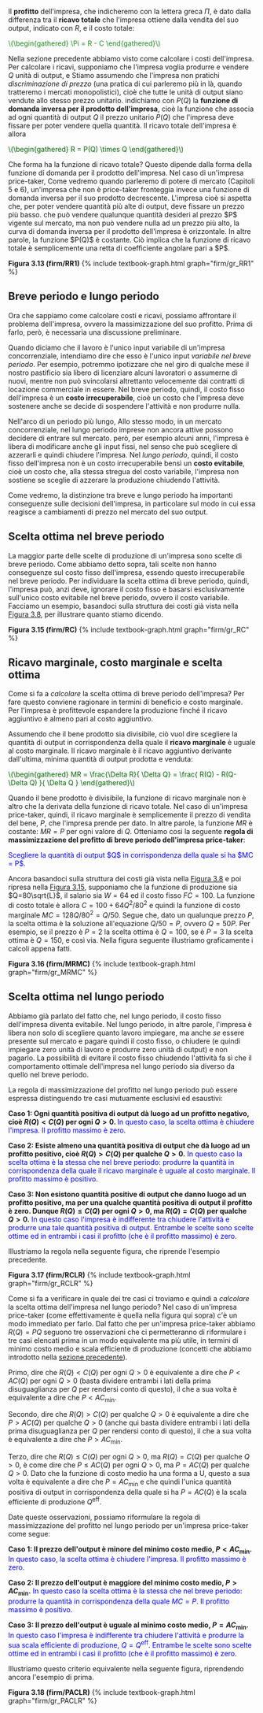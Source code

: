 


Il <b>profitto</b> dell'impresa, che indicheremo con la lettera greca $\Pi$, è dato dalla differenza tra il <b>ricavo totale</b> che l'impresa ottiene dalla vendita del suo output, indicato con $R$, e il costo totale:

<p><span style="color: Forestgreen;">
\(\begin{gathered}
 \Pi = R - C
\end{gathered}\)
</span></p>

Nella sezione precedente abbiamo visto come calcolare i costi dell'impresa. Per calcolare i ricavi, supponiamo che l'impresa voglia produrre e vendere $Q$ unità di output, e
<span class="marginnote">
Stiamo assumendo che l'impresa non pratichi <i>discriminazione di prezzo</i> (una pratica di cui parleremo più in là, quando tratteremo i mercati monopolistici), cioè che tutte le unità di output siano vendute allo stesso prezzo unitario.
</span>
indichiamo con $P(Q)$ la <b>funzione di domanda inversa per il prodotto dell'impresa</b>, cioè la funzione che associa ad ogni quantità di output $Q$ il prezzo unitario $P(Q)$ che l'impresa deve fissare per poter vendere quella quantità. Il ricavo totale dell'impresa è allora
<p><span style="color: Darkgreen;">
\(\begin{gathered}
 R = P(Q) \times Q
\end{gathered}\)
</span></p>
Che forma ha la funzione di ricavo totale? Questo dipende dalla forma della funzione di domanda per il prodotto dell'impresa. Nel caso di un'impresa price-taker,
<span class="marginnote">
Come vedremo quando parleremo di potere di mercato (Capitoli 5 e 6), un'impresa che non è price-taker fronteggia invece una funzione di domanda inversa per il suo prodotto decrescente. L'impresa cioè si aspetta che, per poter vendere quantità più alte di output, deve fissare un prezzo più basso.
</span>
che può vendere qualunque quantità desideri al prezzo $P$ vigente sul mercato, ma non può vendere nulla ad un prezzo più alto, la curva di domanda inversa per il prodotto dell'impresa è orizzontale. In altre parole, la funzione $P(Q)$ è costante. Ciò implica che la funzione di ricavo totale è semplicemente una retta di coefficiente angolare pari a $P$. 

<a id="gr_firm/RR1"><strong>Figura 3.13 (firm/RR1)</strong></a>
{% include textbook-graph.html graph="firm/gr_RR1" %}












































<h2 id="subsec_SRLR">Breve periodo e lungo periodo</h2>

Ora che sappiamo come calcolare costi e ricavi, possiamo affrontare il problema dell'impresa, ovvero la massimizzazione del suo profitto. Prima di farlo, però, è necessaria una discussione preliminare. 

Quando diciamo che il lavoro è l'unico input variabile di un'impresa concorrenziale, intendiamo dire che esso è l'unico input <i>variabile nel breve periodo</i>. Per esempio, 
potremmo ipotizzare che nel giro di qualche mese il nostro pastificio sia libero di licenziare alcuni lavoratori o assumerne di nuovi, mentre non può svincolarsi altrettanto velocemente dai contratti di locazione commerciale in essere. Nel breve periodo, quindi, il costo fisso dell'impresa è un <b>costo irrecuperabile</b>, cioè un costo che l'impresa deve sostenere anche se decide di sospendere l'attività e non produrre nulla.

Nell'arco di un periodo più lungo,
<span class="marginnote">
Allo stesso modo, in un mercato concorrenziale, nel lungo periodo imprese non ancora attive possono decidere di entrare sul mercato.
</span>
però, per esempio alcuni anni, l'impresa è libera di modificare anche gli input fissi, nel senso che può scegliere di azzerarli e quindi chiudere l'impresa. Nel <i>lungo periodo</i>, quindi, il costo fisso dell'impresa non è un costo irrecuperabile bensì un <b>costo evitabile</b>, cioè un costo che,
alla stessa stregua del costo variabile, l'impresa non sostiene se sceglie di azzerare la produzione chiudendo l'attività.

Come vedremo, la distinzione tra breve e lungo periodo ha importanti conseguenze sulle decisioni dell'impresa, in particolare sul modo in cui essa reagisce a cambiamenti di prezzo nel mercato del suo output.






















<h2>Scelta ottima nel breve periodo</h2>

La maggior parte delle scelte di produzione di un'impresa sono scelte di breve periodo. Come abbiamo detto sopra, tali scelte non hanno conseguenze sul costo fisso dell'impresa, essendo questo irrecuperabile nel breve periodo. Per individuare la scelta ottima di breve periodo, quindi, l'impresa può, anzi deve, ignorare il costo fisso e basarsi esclusivamente sull'unico costo evitabile nel breve periodo, ovvero il costo variabile. Facciamo un esempio, basandoci sulla struttura dei costi già vista nella <a href="{{ site.baseurl }}/it/I/3/2#gr_firm/fromLtoCbis">Figura 3.8</a>, per illustrare quanto stiamo dicendo.

<a id="gr_firm/RC"><strong>Figura 3.15 (firm/RC)</strong></a>
{% include textbook-graph.html graph="firm/gr_RC" %}




















<h2>Ricavo marginale, costo marginale e scelta ottima</h2>

Come si fa a <i>calcolare</i> la scelta ottima di breve periodo dell'impresa? Per fare questo conviene ragionare in termini di beneficio e costo marginale. Per l'impresa è profittevole espandere la produzione finché il ricavo aggiuntivo è almeno pari al costo aggiuntivo.


Assumendo che il bene prodotto sia divisibile, ciò vuol dire scegliere la quantità di output in corrispondenza della quale il <b>ricavo marginale</b> è uguale al costo marginale. Il ricavo marginale è il ricavo aggiuntivo derivante dall'ultima, minima quantità di output prodotta e venduta:

<p><span style="color: Darkgreen;">
\(\begin{gathered}
 MR = \frac{\Delta R}{ \Delta Q}  =  \frac{ R(Q) - R(Q-\Delta Q)    }{  \Delta Q   } 
\end{gathered}\)
</span></p>

Quando il bene prodotto è divisibile, la funzione di ricavo marginale non è altro che la derivata della funzione di ricavo totale. Nel caso di un'impresa price-taker, quindi, il ricavo marginale è semplicemente il prezzo di vendita del bene, $P$, che l'impresa prende per dato. In altre parole, la funzione $MR$ è costante: $MR=P$ per ogni valore di $Q$. Otteniamo cosi la seguente <b>regola di massimizzazione del profitto di breve periodo dell'impresa price-taker</b>:

<p><span style="color: Blue;">
Scegliere la quantità di output $Q$ in corrispondenza della quale si ha $MC = P$.
</span></p>

Ancora basandoci sulla struttura dei costi già vista nella <a href="{{ site.baseurl }}/it/I/3/2#gr_firm/fromLtoCbis">Figura 3.8</a> e poi ripresa nella <a href="{{ site.baseurl }}/it/I/3/3#gr_firm/RC">Figura 3.15</a>, supponiamo che la funzione di produzione sia $Q=80\sqrt{L}$, il salario sia $W=64$ ed il costo fisso $FC=100$. La funzione di costo totale è allora $C=100+64Q^2/80^2$ e quindi la funzione di costo marginale $MC=128Q/80^2=Q/50$. Segue che, dato un qualunque prezzo $P$, la scelta ottima è la soluzione all'equazione $Q/50=P$, ovvero $Q=50P$. Per esempio, se il prezzo è $P=2$ la scelta ottima è $Q=100$, se è $P=3$ la scelta ottima è $Q=150$, e così via. Nella figura seguente illustriamo graficamente i calcoli appena fatti.

<a id="gr_firm/MRMC"><strong>Figura 3.16 (firm/MRMC)</strong></a>
{% include textbook-graph.html graph="firm/gr_MRMC" %}



















<h2>Scelta ottima nel lungo periodo</h2>

Abbiamo già parlato del fatto che, nel lungo periodo, il costo fisso dell'impresa diventa evitabile. Nel lungo periodo, in altre parole, l'impresa è libera non solo di scegliere quanto lavoro impiegare, ma anche <i>se</i> essere presente sul mercato e pagare quindi il costo fisso, o chiudere (e quindi impiegare zero unità di lavoro e produrre zero unità di output) e non pagarlo. La possibilità di evitare il costo fisso chiudendo l'attività fa sì che il comportamento ottimale dell'impresa nel lungo periodo sia diverso da quello nel breve periodo.

La regola di massimizzazione del profitto nel lungo periodo può essere espressa distinguendo tre casi mutuamente esclusivi ed esaustivi:

<b>Caso 1: Ogni quantità positiva di output dà luogo ad un profitto negativo, cioè $R(Q)<C(Q)$ per ogni $Q>0$.
</b>
<span style="color: Blue;">In questo caso, la scelta ottima è chiudere l'impresa. Il profitto massimo è zero.</span>

<b>Caso 2: Esiste almeno una quantità positiva di output che dà luogo ad un profitto positivo, cioè $R(Q)>C(Q)$ per 
qualche $Q>0$.</b>
<span style="color: Blue;">In questo caso la scelta ottima è la stessa che nel breve periodo: produrre la quantità in corrispondenza della quale il ricavo marginale è uguale al costo marginale. Il profitto massimo è positivo.</span>

<b>Caso 3: Non esistono quantità positive di output che danno luogo ad un profitto positivo, ma per una qualche quantità positiva di output il profitto è zero. Dunque $R(Q)\leq C(Q)$ per 
ogni $Q>0$, ma $R(Q)=C(Q)$ per qualche $Q>0$.</b>
<span style="color: Blue;">
In questo caso l'impresa è indifferente tra chiudere l'attività e produrre una tale quantità positiva di output. Entrambe le scelte sono scelte ottime ed in entrambi i casi il profitto (che è il profitto massimo) è zero.
</span>

Illustriamo la regola nella seguente figura, che riprende l'esempio precedente.

<a id="gr_firm/RCLR"><strong>Figura 3.17 (firm/RCLR)</strong></a>
{% include textbook-graph.html graph="firm/gr_RCLR" %}

Come si fa a verificare in quale dei tre casi ci troviamo e quindi a <i>calcolare</i> la scelta ottima dell'impresa nel lungo periodo? Nel caso di un'impresa price-taker (come effettivamente è quella nella figura qui sopra) c'è un modo immediato per farlo. Dal fatto che per un'impresa price-taker abbiamo $R(Q)=PQ$ seguono tre osservazioni che ci permetteranno di riformulare i tre casi elencati prima in un modo equivalente ma più utile, in termini di minimo costo medio e scala efficiente di produzione (concetti che abbiamo introdotto nella <a href="{{ site.baseurl }}/it/I/3/2#subsec_ACMIN">sezione precedente</a>).

Primo, dire che $R(Q)<C(Q)$ per ogni $Q>0$ è equivalente a dire che $P<AC(Q)$ per ogni $Q>0$ (basta dividere entrambi i lati della prima disuguaglianza per $Q$ per rendersi conto di questo), il che a sua volta è equivalente a dire che $P<AC_{\text{min}}$.

Secondo, dire che $R(Q)>C(Q)$ per qualche $Q>0$ è equivalente a dire che $P>AC(Q)$ per qualche $Q>0$ (anche qui basta dividere entrambi i lati della prima disuguaglianza per $Q$ per rendersi conto di questo), il che a sua volta è equivalente a dire che $P>AC_{\text{min}}$.

Terzo, dire che $R(Q)\leq C(Q)$ per ogni $Q>0$, ma $R(Q)=C(Q)$ per qualche $Q>0$, è come dire che $P\leq AC(Q)$ per ogni $Q>0$, ma $P=AC(Q)$ per qualche $Q>0$. Dato che la funzione di costo medio ha una forma a U, questo a sua volta è equivalente a dire che $P=AC_{\text{min}}$ e che quindi l'unica quantità positiva di output in corrispondenza della quale si ha $P=AC(Q)$ è la scala efficiente di produzione $Q^{\text{eff}}$.

Date queste osservazioni, possiamo riformulare la regola di massimizzazione del profitto nel lungo periodo per un'impresa price-taker come segue:

<b>Caso 1: Il prezzo dell'output è minore del minimo costo medio, $P<AC_{\text{min}}$.</b>
<span style="color: Blue;">In questo caso, la scelta ottima è chiudere l'impresa. Il profitto massimo è zero.</span>

<b>Caso 2: Il prezzo dell'output è maggiore del minimo costo medio, $P>AC_{\text{min}}$.</b>
<span style="color: Blue;">In questo caso la scelta ottima è la stessa che nel breve periodo: produrre la quantità in corrispondenza della quale $MC=P$. Il profitto massimo è positivo.</span>

<b>Caso 3: Il prezzo dell'output è uguale al minimo costo medio, $P=AC_{\text{min}}$.</b>
<span style="color: Blue;">
In questo caso l'impresa è indifferente tra chiudere l'attività e produrre la sua scala efficiente di produzione, $Q=Q^{\text{eff}}$. Entrambe le scelte sono scelte ottime ed in entrambi i casi il profitto (che è il profitto massimo) è zero.
</span>

Illustriamo questo criterio equivalente nella seguente figura, riprendendo ancora l'esempio di prima.

<a id="gr_firm/PACLR"><strong>Figura 3.18 (firm/PACLR)</strong></a>
{% include textbook-graph.html graph="firm/gr_PACLR" %}


















